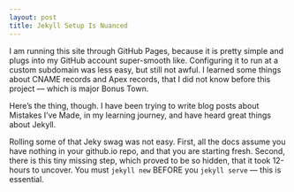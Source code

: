 ```yaml
---
layout: post
title: Jekyll Setup Is Nuanced
---
```


I am running this site through GitHub Pages, because it is pretty simple and plugs into my GitHub account super-smooth like. Configuring it to run at a custom subdomain was less easy, but still not awful.  I learned some things about CNAME records and Apex records, that I did not know before this project — which is major Bonus Town.

Here’s the thing, though. I have been trying to write blog posts about Mistakes I’ve Made, in my learning journey, and have heard great things about Jekyll.

Rolling some of that Jeky swag was not easy.  First, all the docs assume you have nothing in your github.io repo, and that you are starting fresh.  Second, there is this tiny missing step, which proved to be so hidden, that it took 12-hours to uncover.  You must  ```jekyll new```  BEFORE you ```jekyll serve```  — this is essential.
